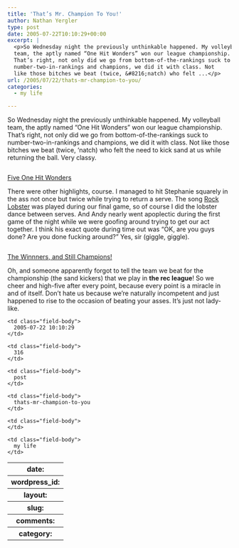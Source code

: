 ```yaml
---
title: 'That’s Mr. Champion To You!'
author: Nathan Yergler
type: post
date: 2005-07-22T10:10:29+00:00
excerpt: |
  <p>So Wednesday night the previously unthinkable happened. My volleyball
  team, the aptly named “One Hit Wonders” won our league championship.
  That’s right, not only did we go from bottom-of-the-rankings suck to
  number-two-in-rankings and champions, we did it with class. Not
  like those bitches we beat (twice, &#8216;natch) who felt ...</p>
url: /2005/07/22/thats-mr-champion-to-you/
categories:
  - my life

---
```

So Wednesday night the previously unthinkable happened. My volleyball team, the aptly named “One Hit Wonders” won our league championship. That’s right, not only did we go from bottom-of-the-rankings suck to number-two-in-rankings and champions, we did it with class. Not like those bitches we beat (twice, &#8216;natch) who felt the need to kick sand at us while returning the ball. Very classy.

<div class="figure">
  <img alt="" src="http://photos22.flickr.com/27598922_7cc2b7a10a_m.jpg" />

  <p class="caption">
    <a class="reference external" href="http://www.flickr.com/photos/nathan_y/27598922/">Five One Hit Wonders</a>
  </p>
</div>

There were other highlights, course. I managed to hit Stephanie squarely in the ass not once but twice while trying to return a serve. The song [Rock Lobster][1]  was played during our final game, so of course I did the lobster dance between serves. And Andy nearly went apoplectic during the first game of the night while we were goofing around trying to get our act together. I think his exact quote during time out was “<span class="caps">OK</span>, are you guys done? Are you done fucking around?” Yes, sir (giggle, giggle).

<div class="figure">
  <img alt="" src="http://photos22.flickr.com/27598923_ac7ca1c83d_m.jpg" />

  <p class="caption">
    <a class="reference external" href="http://www.flickr.com/photos/nathan_y/27598923/">The Winnners, and Still Champions!</a>
  </p>
</div>

Oh, and someone apparently forgot to tell the team we beat for the championship (the sand kickers) that we play in **the rec league**! So we cheer and high-five after every point, because every point is a miracle in and of itself. Don’t hate us because we’re naturally incompetent and just happened to rise to the occasion of beating your asses. It’s just not lady-like.

<table class="docutils field-list" frame="void" rules="none">
  <col class="field-name" /> <col class="field-body" /> <tr class="field">
    <th class="field-name">
      date:
    </th>

    <td class="field-body">
      2005-07-22 10:10:29
    </td>
  </tr>

  <tr class="field">
    <th class="field-name">
      wordpress_id:
    </th>

    <td class="field-body">
      316
    </td>
  </tr>

  <tr class="field">
    <th class="field-name">
      layout:
    </th>

    <td class="field-body">
      post
    </td>
  </tr>

  <tr class="field">
    <th class="field-name">
      slug:
    </th>

    <td class="field-body">
      thats-mr-champion-to-you
    </td>
  </tr>

  <tr class="field">
    <th class="field-name">
      comments:
    </th>

    <td class="field-body">
    </td>
  </tr>

  <tr class="field">
    <th class="field-name">
      category:
    </th>

    <td class="field-body">
      my life
    </td>
  </tr>
</table>

 [1]: http://www.allmusic.com/cg/amg.dll?p=amg&token=&sql=33:5pk9kebt7qkq